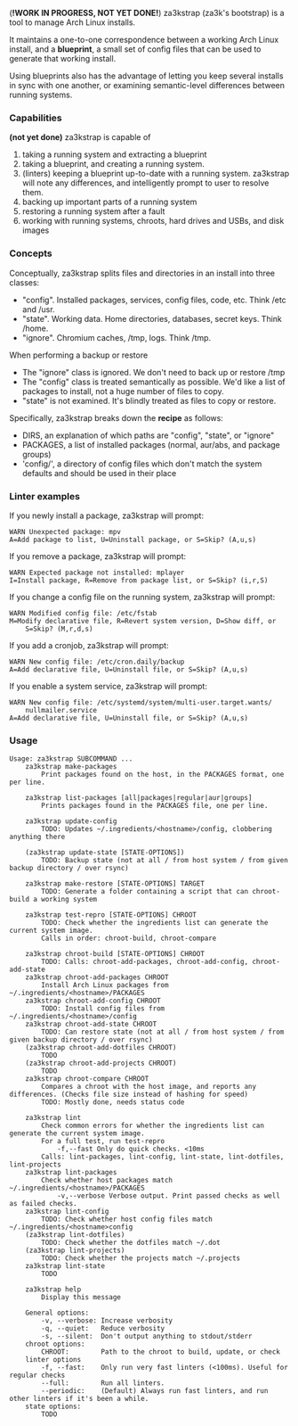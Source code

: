 (**!WORK IN PROGRESS, NOT YET DONE!**)
za3kstrap (za3k's bootstrap) is a tool to manage Arch Linux installs.

It maintains a one-to-one correspondence between a working Arch Linux install,
and a **blueprint**, a small set of config files that can be used to generate
that working install.

Using blueprints also has the advantage of letting you keep several installs
in sync with one another, or examining semantic-level differences between
running systems.

### Capabilities

**(not yet done)** za3kstrap is capable of 
1. taking a running system and extracting a blueprint
2. taking a blueprint, and creating a running system.
3. (linters) keeping a blueprint up-to-date with a running system. za3kstrap
   will note any differences, and intelligently prompt to user to resolve them.
4. backing up important parts of a running system
5. restoring a running system after a fault
6. working with running systems, chroots, hard drives and USBs, and disk images

### Concepts

Conceptually, za3kstrap splits files and directories in an install into
  three classes:
- "config". Installed packages, services, config files, code, etc.
  Think /etc and /usr.
- "state". Working data. Home directories, databases, secret keys. Think /home.
- "ignore". Chromium caches, /tmp, logs. Think /tmp.

When performing a backup or restore
- The "ignore" class is ignored. We don't need to back up or restore /tmp
- The "config" class is treated semantically as possible. We'd like a list of
  packages to install, not a huge number of files to copy.
- "state" is not examined. It's blindly treated as files to copy or restore.

Specifically, za3kstrap breaks down the **recipe** as follows:
- DIRS, an explanation of which paths are "config", "state", or "ignore"
- PACKAGES, a list of installed packages (normal, aur/abs, and package groups)
- 'config/', a directory of config files which don't match the system defaults
  and should be used in their place

### Linter examples

If you newly install a package, za3kstrap will prompt:

    WARN Unexpected package: mpv
    A=Add package to list, U=Uninstall package, or S=Skip? (A,u,s)

If you remove a package, za3kstrap will prompt:

    WARN Expected package not installed: mplayer
    I=Install package, R=Remove from package list, or S=Skip? (i,r,S) 

If you change a config file on the running system, za3kstrap will prompt:

    WARN Modified config file: /etc/fstab
    M=Modify declarative file, R=Revert system version, D=Show diff, or
        S=Skip? (M,r,d,s)

If you add a cronjob, za3kstrap will prompt:

    WARN New config file: /etc/cron.daily/backup
    A=Add declarative file, U=Uninstall file, or S=Skip? (A,u,s)

If you enable a system service, za3kstrap will prompt:

    WARN New config file: /etc/systemd/system/multi-user.target.wants/
        nullmailer.service
    A=Add declarative file, U=Uninstall file, or S=Skip? (A,u,s)

### Usage

```
Usage: za3kstrap SUBCOMMAND ...
    za3kstrap make-packages
        Print packages found on the host, in the PACKAGES format, one per line.

    za3kstrap list-packages [all|packages|regular|aur|groups]
        Prints packages found in the PACKAGES file, one per line.

    za3kstrap update-config
        TODO: Updates ~/.ingredients/<hostname>/config, clobbering anything there

    (za3kstrap update-state [STATE-OPTIONS])
        TODO: Backup state (not at all / from host system / from given backup directory / over rsync)

    za3kstrap make-restore [STATE-OPTIONS] TARGET
        TODO: Generate a folder containing a script that can chroot-build a working system

    za3kstrap test-repro [STATE-OPTIONS] CHROOT
        TODO: Check whether the ingredients list can generate the current system image.
        Calls in order: chroot-build, chroot-compare

    za3kstrap chroot-build [STATE-OPTIONS] CHROOT
        TODO: Calls: chroot-add-packages, chroot-add-config, chroot-add-state
    za3kstrap chroot-add-packages CHROOT
        Install Arch Linux packages from ~/.ingredients/<hostname>/PACKAGES
    za3kstrap chroot-add-config CHROOT
        TODO: Install config files from ~/.ingredients/<hostname>/config
    za3kstrap chroot-add-state CHROOT
        TODO: Can restore state (not at all / from host system / from given backup directory / over rsync)
    (za3kstrap chroot-add-dotfiles CHROOT)
        TODO
    (za3kstrap chroot-add-projects CHROOT)
        TODO
    za3kstrap chroot-compare CHROOT
        Compares a chroot with the host image, and reports any differences. (Checks file size instead of hashing for speed)
        TODO: Mostly done, needs status code

    za3kstrap lint
        Check common errors for whether the ingredients list can generate the current system image.
        For a full test, run test-repro
            -f,--fast Only do quick checks. <10ms
        Calls: lint-packages, lint-config, lint-state, lint-dotfiles, lint-projects
    za3kstrap lint-packages
        Check whether host packages match ~/.ingredients/<hostname>/PACKAGES
            -v,--verbose Verbose output. Print passed checks as well as failed checks.
    za3kstrap lint-config
        TODO: Check whether host config files match ~/.ingredients/<hostname>config
    (za3kstrap lint-dotfiles)
        TODO: Check whether the dotfiles match ~/.dot
    (za3kstrap lint-projects)
        TODO: Check whether the projects match ~/.projects
    za3kstrap lint-state
        TODO

    za3kstrap help
        Display this message

    General options:
        -v, --verbose: Increase verbosity
        -q, --quiet:   Reduce verbosity
        -s, --silent:  Don't output anything to stdout/stderr
    chroot options:
        CHROOT:        Path to the chroot to build, update, or check
    linter options
        -f, --fast:    Only run very fast linters (<100ms). Useful for regular checks
        --full:        Run all linters.
        --periodic:    (Default) Always run fast linters, and run other linters if it's been a while.
    state options:
        TODO
```
